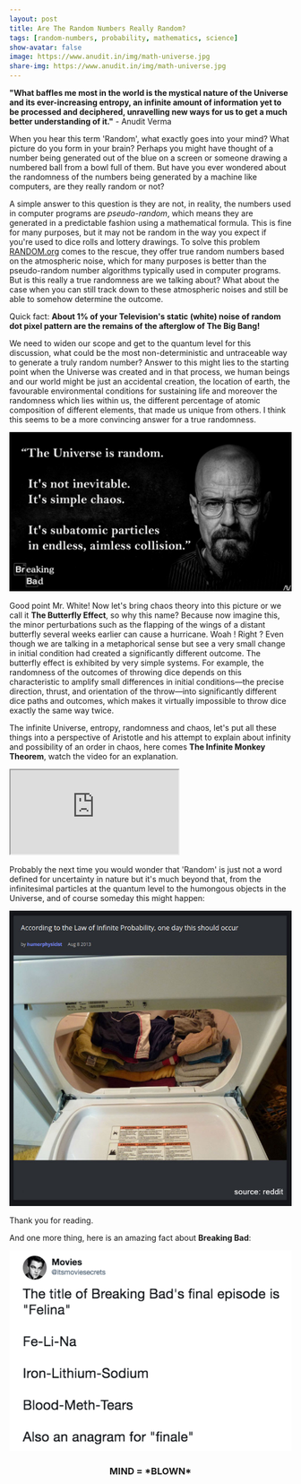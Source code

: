 ```yaml
---
layout: post
title: Are The Random Numbers Really Random?
tags: [random-numbers, probability, mathematics, science]
show-avatar: false
image: https://www.anudit.in/img/math-universe.jpg
share-img: https://www.anudit.in/img/math-universe.jpg
---
```


__"What baffles me most in the world is the mystical nature of the Universe and its ever-increasing entropy, an infinite amount of information yet to be processed and deciphered, unravelling new ways for us to get a much better understanding of it."__ - Anudit Verma

When you hear this term 'Random', what exactly goes into your mind? What picture do you form in your brain? Perhaps you might have thought of a number being generated out of the blue on a screen or someone drawing a numbered ball from a bowl full of them. But have you ever wondered about the randomness of the numbers being generated by a machine like computers, are they really random or not?

A simple answer to this question is they are not, in reality, the numbers used in computer programs are *pseudo-random*, which means they are generated in a predictable fashion using a mathematical formula. This is fine for many purposes, but it may not be random in the way you expect if you're used to dice rolls and lottery drawings. To solve this problem [RANDOM.org](https://www.random.org/) comes to the rescue, they offer true random numbers based on the atmospheric noise, which for many purposes is better than the pseudo-random number algorithms typically used in computer programs. But is this really a true randomness are we talking about? What about the case when you can still track down to these atmospheric noises and still be able to somehow determine the outcome.

Quick fact: __About 1% of your Television's static (white) noise of random dot pixel pattern are the remains of the afterglow of The Big Bang!__

We need to widen our scope and get to the quantum level for this discussion, what could be the most non-deterministic and untraceable way to generate a truly random number? Answer to this might lies to the starting point when the Universe was created and in that process, we human beings and our world might be just an accidental creation, the location of earth, the favourable environmental conditions for sustaining life and moreover the randomness which lies within us, the different percentage of atomic composition of different elements, that made us unique from others. I think this seems to be a more convincing answer for a true randomness.


![Mr. Walter White from Breaking Bad](/img/WHwhite.jpg "Mr. Walter White from Breaking Bad")

Good point Mr. White! Now let's bring chaos theory into this picture or we call it __The Butterfly Effect__, so why this name? Because now imagine this, the minor perturbations such as the flapping of the wings of a distant butterfly several weeks earlier can cause a hurricane. Woah ! Right ? Even though we are talking in a metaphorical sense but see a very small change in initial condition had created a significantly different outcome. The butterfly effect is exhibited by very simple systems. For example, the randomness of the outcomes of throwing dice depends on this characteristic to amplify small differences in initial conditions—the precise direction, thrust, and orientation of the throw—into significantly different dice paths and outcomes, which makes it virtually impossible to throw dice exactly the same way twice.

The infinite Universe, entropy, randomness and chaos, let's put all these things into a perspective of Aristotle and his attempt to explain about infinity and possibility of an order in chaos, here comes __The Infinite Monkey Theorem__, watch the video for an explanation.

<div class="embed-responsive embed-responsive-16by9">
  <iframe class="embed-responsive-item" src="https://www.youtube.com/embed/ipdRhgLWGXo" allowfullscreen></iframe>
</div>


Probably the next time you would wonder that 'Random' is just not a word defined for uncertainty in nature but it's much beyond that, from the infinitesimal particles at the quantum level to the humongous objects in the Universe, and of course someday this might happen:

![Reddit Post](/img/reddit-post.jpg "Reddit Post")


Thank you for reading.

And one more thing, here is an amazing fact about __Breaking Bad__:


<center><img src="/img/BBfact.png"><br>

<h3>MIND = *BLOWN*</h3></center><br>

